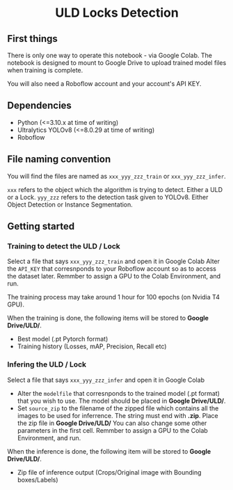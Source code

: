 <div align="center">
  <h1>ULD Locks Detection</h1>
</div>

## First things

There is only one way to operate this notebook - via Google Colab.
The notebook is designed to mount to Google Drive to upload trained model files when training is complete.

You will also need a Roboflow account and your account's API KEY.

## Dependencies

-   Python (<=3.10.x at time of writing)
-   Ultralytics YOLOv8 (<=8.0.29 at time of writing)
-   Roboflow

## File naming convention

You will find the files are named as `xxx_yyy_zzz_train` or `xxx_yyy_zzz_infer`.

`xxx` refers to the object which the algorithm is trying to detect. Either a ULD or a Lock.
`yyy_zzz` refers to the detection task given to YOLOv8. Either Object Detection or Instance Segmentation.

## Getting started

### Training to detect the ULD / Lock

Select a file that says `xxx_yyy_zzz_train` and open it in Google Colab
Alter the `API_KEY` that corresnponds to your Roboflow account so as to access the dataset later.
Remmber to assign a GPU to the Colab Environment, and run.

The training process may take around 1 hour for 100 epochs (on Nvidia T4 GPU).

When the training is done, the following items will be stored to **Google Drive/ULD/**.

-   Best model (.pt Pytorch format)
-   Training history (Losses, mAP, Precision, Recall etc)

### Infering the ULD / Lock

Select a file that says `xxx_yyy_zzz_infer` and open it in Google Colab

-   Alter the `modelfile` that corresnponds to the trained model (.pt format) that you wish to use. The model should be placed in **Google Drive/ULD/**.
-   Set `source_zip` to the filename of the zipped file which contains all the images to be used for inferrence. The string must end with **.zip**. Place the zip file in **Google Drive/ULD/**
    You can also change some other parameters in the first cell.
    Remmber to assign a GPU to the Colab Environment, and run.

When the inference is done, the following item will be stored to **Google Drive/ULD/**.

-   Zip file of inference output (Crops/Original image with Bounding boxes/Labels)
